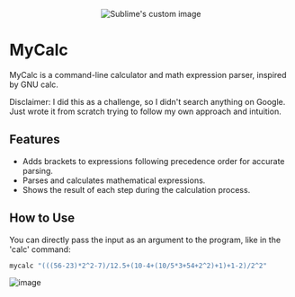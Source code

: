 <p align="center">
  <img src="https://github.com/thiagobmi/mycalc/assets/118558122/194caeef-2c08-47fa-8c77-097ca1271164" alt="Sublime's custom image"/>
</p>

# MyCalc

MyCalc is a command-line calculator and math expression parser, inspired by GNU calc.

Disclaimer: I did this as a challenge, so I didn't search anything on Google. Just wrote it from scratch trying to follow my own approach and intuition.

## Features
- Adds brackets to expressions following precedence order for accurate parsing.
- Parses and calculates mathematical expressions.
- Shows the result of each step during the calculation process.

## How to Use

You can directly pass the input as an argument to the program, like in the 'calc' command:
```bash
mycalc "(((56-23)*2^2-7)/12.5+(10-4+(10/5*3+54+2^2)+1)+1-2)/2^2"
```


![image](https://github.com/thiagobmi/mycalc/assets/118558122/0291b912-60be-4f2a-a2ad-80333f276b5c)
